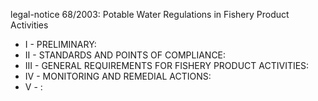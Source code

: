 legal-notice 68&#x2F;2003: Potable Water Regulations in Fishery Product Activities

<ul>
			<li>I - PRELIMINARY: <ul>
			</ul></li>			<li>II - STANDARDS AND POINTS OF COMPLIANCE: <ul>
			</ul></li>			<li>III - GENERAL REQUIREMENTS FOR FISHERY PRODUCT ACTIVITIES: <ul>
			</ul></li>			<li>IV - MONITORING AND REMEDIAL ACTIONS: <ul>
			</ul></li>			<li>V - : <ul>
			</ul></li></ul>